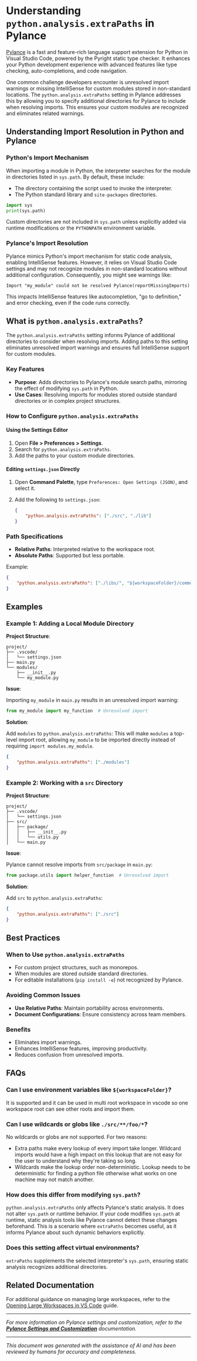 # Understanding `python.analysis.extraPaths` in Pylance

[Pylance](https://marketplace.visualstudio.com/items?itemName=ms-python.vscode-pylance) is a fast and feature-rich language support extension for Python in Visual Studio Code, powered by the Pyright static type checker. It enhances your Python development experience with advanced features like type checking, auto-completions, and code navigation.

One common challenge developers encounter is unresolved import warnings or missing IntelliSense for custom modules stored in non-standard locations. The `python.analysis.extraPaths` setting in Pylance addresses this by allowing you to specify additional directories for Pylance to include when resolving imports. This ensures your custom modules are recognized and eliminates related warnings.

## Understanding Import Resolution in Python and Pylance

### Python's Import Mechanism

When importing a module in Python, the interpreter searches for the module in directories listed in `sys.path`. By default, these include:

- The directory containing the script used to invoke the interpreter.
- The Python standard library and `site-packages` directories.

```python
import sys
print(sys.path)
```

Custom directories are not included in `sys.path` unless explicitly added via runtime modifications or the `PYTHONPATH` environment variable.

### Pylance's Import Resolution

Pylance mimics Python's import mechanism for static code analysis, enabling IntelliSense features. However, it relies on Visual Studio Code settings and may not recognize modules in non-standard locations without additional configuration. Consequently, you might see warnings like:

```
Import "my_module" could not be resolved Pylance(reportMissingImports)
```

This impacts IntelliSense features like autocompletion, "go to definition," and error checking, even if the code runs correctly.

## What is `python.analysis.extraPaths`?

The `python.analysis.extraPaths` setting informs Pylance of additional directories to consider when resolving imports. Adding paths to this setting eliminates unresolved import warnings and ensures full IntelliSense support for custom modules.

### Key Features

- **Purpose**: Adds directories to Pylance's module search paths, mirroring the effect of modifying `sys.path` in Python.
- **Use Cases**: Resolving imports for modules stored outside standard directories or in complex project structures.

### How to Configure `python.analysis.extraPaths`

#### Using the Settings Editor

1. Open **File > Preferences > Settings**.
2. Search for `python.analysis.extraPaths`.
3. Add the paths to your custom module directories.

#### Editing `settings.json` Directly

1. Open **Command Palette**, type `Preferences: Open Settings (JSON)`, and select it.
2. Add the following to `settings.json`:

    ```json
    {
        "python.analysis.extraPaths": ["./src", "./lib"]
    }
    ```

### Path Specifications

- **Relative Paths**: Interpreted relative to the workspace root.
- **Absolute Paths**: Supported but less portable.

Example:

```json
{
    "python.analysis.extraPaths": ["./libs/", "${workspaceFolder}/common/"]
}
```

## Examples

### Example 1: Adding a Local Module Directory

**Project Structure**:

```
project/
├── .vscode/
│   └── settings.json
├── main.py
└── modules/
    ├── __init__.py
    └── my_module.py
```

**Issue**:

Importing `my_module` in `main.py` results in an unresolved import warning:

```python
from my_module import my_function  # Unresolved import
```

**Solution**:

Add `modules` to `python.analysis.extraPaths`: This will make `modules` a top-level import root, allowing `my_module` to be imported directly instead of requiring `import modules.my_module`.

```json
{
    "python.analysis.extraPaths": ["./modules"]
}
```

### Example 2: Working with a `src` Directory

**Project Structure**:

```
project/
├── .vscode/
│   └── settings.json
├── src/
│   ├── package/
│   │   ├── __init__.py
│   │   └── utils.py
│   └── main.py
```

**Issue**:

Pylance cannot resolve imports from `src/package` in `main.py`:

```python
from package.utils import helper_function  # Unresolved import
```

**Solution**:

Add `src` to `python.analysis.extraPaths`:

```json
{
    "python.analysis.extraPaths": ["./src"]
}
```

## Best Practices

### When to Use `python.analysis.extraPaths`

- For custom project structures, such as monorepos.
- When modules are stored outside standard directories.
- For editable installations (`pip install -e`) not recognized by Pylance.

### Avoiding Common Issues

- **Use Relative Paths**: Maintain portability across environments.
- **Document Configurations**: Ensure consistency across team members.

### Benefits

- Eliminates import warnings.
- Enhances IntelliSense features, improving productivity.
- Reduces confusion from unresolved imports.

## FAQs

### Can I use environment variables like `${workspaceFolder}`?

It is supported and it can be used in multi root workspace in vscode so one workspace root can see other roots and import them.

### Can I use wildcards or globs like `./src/**/foo/*`?

No wildcards or globs are not supported. For two reasons:

- Extra paths make every lookup of every import take longer. Wildcard imports would have a high impact on this lookup that are not easy for the user to understand why they're taking so long.
- Wildcards make the lookup order non-deterministic. Lookup needs to be deterministic for finding a python file otherwise what works on one machine may not match another. 

### How does this differ from modifying `sys.path`?

`python.analysis.extraPaths` only affects Pylance's static analysis. It does not alter `sys.path` or runtime behavior. If your code modifies `sys.path` at runtime, static analysis tools like Pylance cannot detect these changes beforehand. This is a scenario where `extraPaths` becomes useful, as it informs Pylance about such dynamic behaviors explicitly.

### Does this setting affect virtual environments?

`extraPaths` supplements the selected interpreter's `sys.path`, ensuring static analysis recognizes additional directories.

## Related Documentation

For additional guidance on managing large workspaces, refer to the [Opening Large Workspaces in VS Code](https://github.com/microsoft/pylance-release/wiki/Opening-Large-Workspaces-in-VS-Code#manually-configure-your-workspace) guide.

---

*For more information on Pylance settings and customization, refer to the **[Pylance Settings and Customization](https://code.visualstudio.com/docs/python/settings-reference#_python-languag-server-settings)** documentation.*

---

*This document was generated with the assistance of AI and has been reviewed by humans for accuracy and completeness.*

